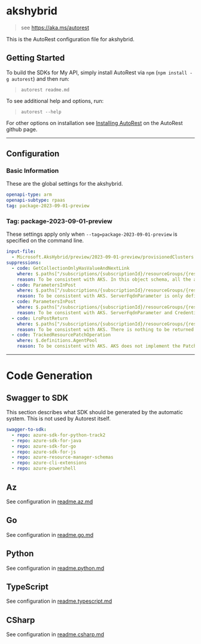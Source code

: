 # akshybrid

> see https://aka.ms/autorest

This is the AutoRest configuration file for akshybrid.

## Getting Started

To build the SDKs for My API, simply install AutoRest via `npm` (`npm install -g autorest`) and then run:

> `autorest readme.md`

To see additional help and options, run:

> `autorest --help`

For other options on installation see [Installing AutoRest](https://aka.ms/autorest/install) on the AutoRest github page.

---

## Configuration

### Basic Information

These are the global settings for the akshybrid.

```yaml
openapi-type: arm
openapi-subtype: rpaas
tag: package-2023-09-01-preview
```

### Tag: package-2023-09-01-preview

These settings apply only when `--tag=package-2023-09-01-preview` is specified on the command line.

```yaml $(tag) == 'package-2023-09-01-preview'
input-file:
  - Microsoft.AksHybrid/preview/2023-09-01-preview/provisionedClusters.json
suppressions:
  - code: GetCollectionOnlyHasValueAndNextLink
    where: $.paths["/subscriptions/{subscriptionId}/resourceGroups/{resourceGroupName}/providers/Microsoft.ContainerService/managedClusters/{clusterName}/providers/Microsoft.AksHybrid/provisionedClusters/{resourceName}/availableAgentPoolVersions"].get.responses["200"].schema
    reason: To be consistent with AKS. In this object schema, all the available versions share the same id, name, type, and location, thus these properties exist on a higher level than the list of versions.
  - code: ParametersInPost
    where: $.paths["/subscriptions/{subscriptionId}/resourceGroups/{resourceGroupName}/providers/Microsoft.ContainerService/managedClusters/{clusterName}/providers/Microsoft.AksHybrid/provisionedClusters/{resourceName}/listClusterAdminCredential"].post.parameters
    reason: To be consistent with AKS. ServerFqdnParameter is only defined in AKS for this specific case.
  - code: ParametersInPost
    where: $.paths["/subscriptions/{subscriptionId}/resourceGroups/{resourceGroupName}/providers/Microsoft.ContainerService/managedClusters/{clusterName}/providers/Microsoft.AksHybrid/provisionedClusters/{resourceName}/listClusterUserCredential"].post.parameters
    reason: To be consistent with AKS. ServerFqdnParameter and CredentialFormatParameter are only defined in AKS for this specific case.
  - code: LroPostReturn
    where: $.paths["/subscriptions/{subscriptionId}/resourceGroups/{resourceGroupName}/providers/Microsoft.ContainerService/managedClusters/{clusterName}/providers/Microsoft.AksHybrid/provisionedClusters/{resourceName}/rotateClusterCertificates"].post
    reason: To be consistent with AKS. There is nothing to be returned in Response 200 for this API.
  - code: TrackedResourcePatchOperation
    where: $.definitions.AgentPool
    reason: To be consistent with AKS. AKS does not implement the Patch operation for this resource.
```

---

# Code Generation

## Swagger to SDK

This section describes what SDK should be generated by the automatic system.
This is not used by Autorest itself.

```yaml $(swagger-to-sdk)
swagger-to-sdk:
  - repo: azure-sdk-for-python-track2
  - repo: azure-sdk-for-java
  - repo: azure-sdk-for-go
  - repo: azure-sdk-for-js
  - repo: azure-resource-manager-schemas
  - repo: azure-cli-extensions
  - repo: azure-powershell
```
## Az

See configuration in [readme.az.md](./readme.az.md)

## Go

See configuration in [readme.go.md](./readme.go.md)

## Python

See configuration in [readme.python.md](./readme.python.md)

## TypeScript

See configuration in [readme.typescript.md](./readme.typescript.md)

## CSharp

See configuration in [readme.csharp.md](./readme.csharp.md)
